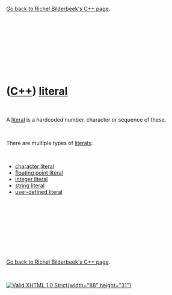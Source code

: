 

[Go back to Richel Bilderbeek's C++ page](Cpp.htm).

 

 

 

 

 

([C++](Cpp.htm)) [literal](CppLiteral.htm.htm)
==============================================

 

A [literal](CppLiteral.htm) is a hardcoded number, character or sequence
of these.

 

There are multiple types of [literals](CppLiteral.htm.htm):

 

-   [character literal](CppCharacterLiteral.htm)
-   [floating point literal](CppFloatingPointLiteral.htm)
-   [integer literal](CppIntegerLiteral.htm)
-   [string literal](CppStringLiteral.htm)
-   [user-defined literal](CppUserDefinedLiteral.htm)

 

 

 

 

 

[Go back to Richel Bilderbeek's C++ page](Cpp.htm).



 

[![Valid XHTML 1.0 Strict](valid-xhtml10.png){width="88"
height="31"}](http://validator.w3.org/check?uri=referer)
